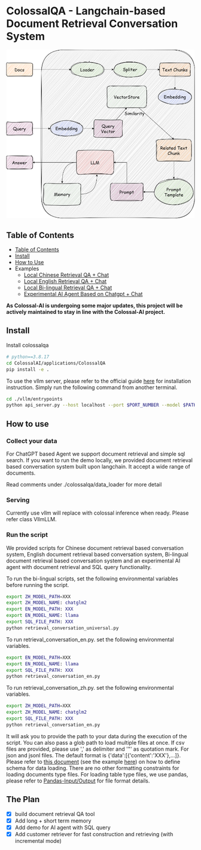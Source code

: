 # ColossalQA - Langchain-based Document Retrieval Conversation System
![Alt text](./examples/diagram.png?raw=true "Fig.1. design of the document retrieval conversation system")

## Table of Contents

- [Table of Contents](#table-of-contents)
- [Install](#install)
- [How to Use](#how-to-use)
- Examples
  - [Local Chinese Retrieval QA + Chat](examples/retrieval_conversation_zh.py)
  - [Local English Retrieval QA + Chat](examples/retrieval_conversation_en.py)
  - [Local Bi-lingual Retrieval QA + Chat](examples/retrieval_conversation_universal.py)
  - [Experimental AI Agent Based on Chatgpt + Chat](examples/conversation_agent_chatgpt.py)

**As Colossal-AI is undergoing some major updates, this project will be actively maintained to stay in line with the Colossal-AI project.**

## Install

Install colossalqa
```bash
# python==3.8.17
cd ColossalAI/applications/ColossalQA
pip install -e .
```

To use the vllm server, please refer to the official guide [here](https://github.com/vllm-project/vllm/tree/main) for installation instruction. Simply run the following command from another terminal.
```bash
cd ./vllm/entrypoints
python api_server.py --host localhost --port $PORT_NUMBER --model $PATH_TO_MODEL --swap-space $SWAP_SPACE_IN_GB
```

## How to use

### Collect your data

For ChatGPT based Agent we support document retrieval and simple sql search.
If you want to run the demo locally, we provided document retrieval based conversation system built upon langchain. It accept a wide range of documents. 

Read comments under ./colossalqa/data_loader for more detail 

### Serving
Currently use vllm will replace with colossal inference when ready. Please refer class VllmLLM.

### Run the script

We provided scripts for Chinese document retrieval based conversation system, English document retrieval based conversation system, Bi-lingual document retrieval based conversation system and an experimental AI agent with document retrieval and SQL query functionality.

To run the bi-lingual scripts, set the following environmental variables before running the script.
```bash
export ZH_MODEL_PATH=XXX
export ZH_MODEL_NAME: chatglm2
export EN_MODEL_PATH: XXX
export EN_MODEL_NAME: llama
export SQL_FILE_PATH: XXX
python retrieval_conversation_universal.py
```

To run retrieval_conversation_en.py. set the following environmental variables.
```bash
export EN_MODEL_PATH=XXX
export EN_MODEL_NAME: llama
export SQL_FILE_PATH: XXX
python retrieval_conversation_en.py
```

To run retrieval_conversation_zh.py. set the following environmental variables.
```bash
export ZH_MODEL_PATH=XXX
export ZH_MODEL_NAME: chatglm2
export SQL_FILE_PATH: XXX
python retrieval_conversation_en.py
```

It will ask you to provide the path to your data during the execution of the script. You can also pass a glob path to load multiple files at once. If csv files are provided, please use ',' as delimiter and '"' as quotation mark. For json and jsonl files. The default format is {'data':[{'content':'XXX'},...]}. Please refer to [this document](https://python.langchain.com/docs/modules/data_connection/document_loaders/json) (see the example [here](data/test_data_loader_data/64KB.json)) on how to define schema for data loading. There are no other formatting constraints for loading documents type files. For loading table type files, we use pandas, please refer to [Pandas-Input/Output](https://pandas.pydata.org/pandas-docs/stable/reference/io.html) for file format details.

## The Plan

- [x] build document retrieval QA tool
- [x] Add long + short term memory
- [x] Add demo for AI agent with SQL query
- [x] Add customer retriever for fast construction and retrieving (with incremental mode)
